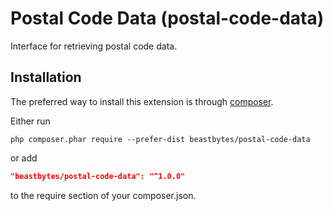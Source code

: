 # Postal Code Data (postal-code-data)
Interface for retrieving postal code data.

## Installation

The preferred way to install this extension is through [composer](http://getcomposer.org/download/).

Either run

```
php composer.phar require --prefer-dist beastbytes/postal-code-data
```

or add

```json
"beastbytes/postal-code-data": "^1.0.0"
```

to the require section of your composer.json.
